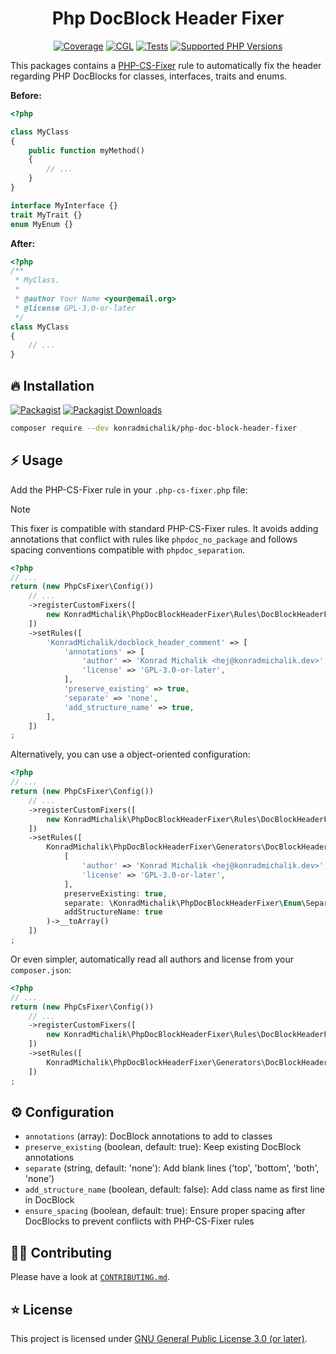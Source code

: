 <div align="center">

# Php DocBlock Header Fixer

[![Coverage](https://img.shields.io/coverallsCoverage/github/jackd248/php-doc-block-header-fixer?logo=coveralls)](https://coveralls.io/github/jackd248/php-doc-block-header-fixer)
[![CGL](https://img.shields.io/github/actions/workflow/status/jackd248/php-doc-block-header-fixer/cgl.yml?label=cgl&logo=github)](https://github.com/jackd248/php-doc-block-header-fixer/actions/workflows/cgl.yml)
[![Tests](https://img.shields.io/github/actions/workflow/status/jackd248/php-doc-block-header-fixer/tests.yml?label=tests&logo=github)](https://github.com/jackd248/php-doc-block-header-fixer/actions/workflows/tests.yml)
[![Supported PHP Versions](https://img.shields.io/packagist/dependency-v/konradmichalik/php-doc-block-header-fixer/php?logo=php)](https://packagist.org/packages/konradmichalik/php-doc-block-header-fixer)

</div>

This packages contains a [PHP-CS-Fixer](https://github.com/PHP-CS-Fixer/PHP-CS-Fixer) rule to automatically fix the header regarding PHP DocBlocks for classes, interfaces, traits and enums.

**Before:**

```php
<?php

class MyClass
{
    public function myMethod()
    {
        // ...
    }
}

interface MyInterface {}
trait MyTrait {}
enum MyEnum {}
```

**After:**

```php
<?php
/**
 * MyClass.
 *
 * @author Your Name <your@email.org>
 * @license GPL-3.0-or-later
 */
class MyClass
{
    // ...
}
```

## 🔥 Installation

[![Packagist](https://img.shields.io/packagist/v/konradmichalik/php-doc-block-header-fixer?label=version&logo=packagist)](https://packagist.org/packages/konradmichalik/php-doc-block-header-fixer)
[![Packagist Downloads](https://img.shields.io/packagist/dt/konradmichalik/php-doc-block-header-fixer?color=brightgreen)](https://packagist.org/packages/konradmichalik/php-doc-block-header-fixer)


```bash
composer require --dev konradmichalik/php-doc-block-header-fixer
```

## ⚡ Usage

Add the PHP-CS-Fixer rule in your `.php-cs-fixer.php` file:

> [!NOTE]
> This fixer is compatible with standard PHP-CS-Fixer rules. It avoids adding annotations that conflict with rules like `phpdoc_no_package` and follows spacing conventions compatible with `phpdoc_separation`.

```php
<?php
// ...
return (new PhpCsFixer\Config())
    // ...
    ->registerCustomFixers([
        new KonradMichalik\PhpDocBlockHeaderFixer\Rules\DocBlockHeaderFixer()
    ])
    ->setRules([
        'KonradMichalik/docblock_header_comment' => [
            'annotations' => [
                'author' => 'Konrad Michalik <hej@konradmichalik.dev>',
                'license' => 'GPL-3.0-or-later',
            ],
            'preserve_existing' => true,
            'separate' => 'none',
            'add_structure_name' => true,
        ],
    ])
;
```

Alternatively, you can use a object-oriented configuration:

```php
<?php
// ...
return (new PhpCsFixer\Config())
    // ...
    ->registerCustomFixers([
        new KonradMichalik\PhpDocBlockHeaderFixer\Rules\DocBlockHeaderFixer()
    ])
    ->setRules([
        KonradMichalik\PhpDocBlockHeaderFixer\Generators\DocBlockHeader::create(
            [
                'author' => 'Konrad Michalik <hej@konradmichalik.dev>',
                'license' => 'GPL-3.0-or-later',
            ],
            preserveExisting: true,
            separate: \KonradMichalik\PhpDocBlockHeaderFixer\Enum\Separate::None,
            addStructureName: true
        )->__toArray()
    ])
;
```

Or even simpler, automatically read all authors and license from your `composer.json`:

```php
<?php
// ...
return (new PhpCsFixer\Config())
    // ...
    ->registerCustomFixers([
        new KonradMichalik\PhpDocBlockHeaderFixer\Rules\DocBlockHeaderFixer()
    ])
    ->setRules([
        KonradMichalik\PhpDocBlockHeaderFixer\Generators\DocBlockHeader::fromComposer()->__toArray()
    ])
;
```

## ⚙️ Configuration

- `annotations` (array): DocBlock annotations to add to classes
- `preserve_existing` (boolean, default: true): Keep existing DocBlock annotations
- `separate` (string, default: 'none'): Add blank lines ('top', 'bottom', 'both', 'none')
- `add_structure_name` (boolean, default: false): Add class name as first line in DocBlock
- `ensure_spacing` (boolean, default: true): Ensure proper spacing after DocBlocks to prevent conflicts with PHP-CS-Fixer rules

## 🧑‍💻 Contributing

Please have a look at [`CONTRIBUTING.md`](CONTRIBUTING.md).

## ⭐ License

This project is licensed under [GNU General Public License 3.0 (or later)](LICENSE.md).
